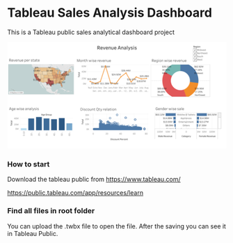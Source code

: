 # Tableau Sales Analysis Dashboard

This is a Tableau public sales analytical dashboard project

![Dashboard](Dashboard.png?raw=true "Sales Analysis")

### How to start

Download the tableau public from https://www.tableau.com/

https://public.tableau.com/app/resources/learn


### Find all files in root folder 

You can upload the .twbx file to open the file. After the saving you can see it in Tableau Public. 

 
